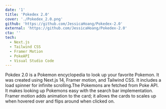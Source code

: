 ```yaml
---
date: '1'
title: 'Pokedex 2.0'
cover: './Pokedex_2.0.png'
github: 'https://github.com/JessicaHoang/Pokedex-2.0'
external: 'https://github.com/JessicaHoang/Pokedex-2.0'
cta: ''
tech:
  - Next.js
  - Tailwind CSS
  - Framer Motion
  - PokeAPI
  - Visual Studio Code
---
```


Pokdex 2.0 is a Pokemon encyclopedia to look up your favorite Pokemon. It was created using Next.js 14, Framer motion, and Tailwind CSS. It includes a load spinner for infinite scrolling.The Pokemons are fetched from Poke API. It makes looking up Pokemons easy with the
search bar implementation. Framer motion adds animation to the card; it allows the cards to scales up when hovered over and flips around when clicked on.
